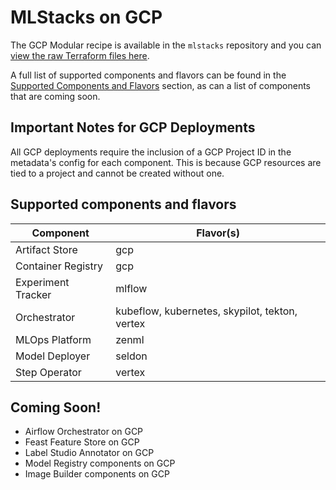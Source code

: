# MLStacks on GCP

The GCP Modular recipe is available in the `mlstacks` repository and you can
[view the raw Terraform files here](https://github.com/zenml-io/mlstacks/tree/main/src/mlstacks/terraform/gcp-modular).

A full list of supported components and flavors can be found in the
[Supported Components and Flavors](#supported-components-and-flavors) section,
as can a list of components that are coming soon.

## Important Notes for GCP Deployments

All GCP deployments require the inclusion of a GCP Project ID in the metadata's
config for each component. This is because GCP resources are tied to a project
and cannot be created without one.

## Supported components and flavors

| Component          | Flavor(s)                                      |
| ------------------ | ---------------------------------------------- |
| Artifact Store     | gcp                                            |
| Container Registry | gcp                                            |
| Experiment Tracker | mlflow                                         |
| Orchestrator       | kubeflow, kubernetes, skypilot, tekton, vertex |
| MLOps Platform     | zenml                                          |
| Model Deployer     | seldon                                 |
| Step Operator      | vertex                                         |

## Coming Soon!

- Airflow Orchestrator on GCP
- Feast Feature Store on GCP
- Label Studio Annotator on GCP
- Model Registry components on GCP
- Image Builder components on GCP
